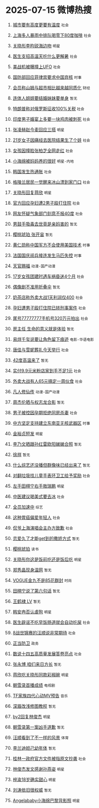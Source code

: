 # 2025-07-15 微博热搜 
1. [城市要有高度更要有温度](https://m.weibo.cn/search?containerid=100103type%3D1%26t%3D10%26q%3D%23%E5%9F%8E%E5%B8%82%E8%A6%81%E6%9C%89%E9%AB%98%E5%BA%A6%E6%9B%B4%E8%A6%81%E6%9C%89%E6%B8%A9%E5%BA%A6%23&stream_entry_id=51&isnewpage=1&extparam=seat%3D1%26cate%3D10103%26stream_entry_id%3D51%26filter_type%3Drealtimehot%26pos%3D0%26c_type%3D51%26dgr%3D0%26q%3D%2523%25E5%259F%258E%25E5%25B8%2582%25E8%25A6%2581%25E6%259C%2589%25E9%25AB%2598%25E5%25BA%25A6%25E6%259B%25B4%25E8%25A6%2581%25E6%259C%2589%25E6%25B8%25A9%25E5%25BA%25A6%2523%26display_time%3D1752535642%26pre_seqid%3D17525356425500055591) `社会` 

2. [上海多人暴雨中排队喝零下80度咖啡](https://m.weibo.cn/search?containerid=100103type%3D1%26t%3D10%26q%3D%23%E4%B8%8A%E6%B5%B7%E5%A4%9A%E4%BA%BA%E6%9A%B4%E9%9B%A8%E4%B8%AD%E6%8E%92%E9%98%9F%E5%96%9D%E9%9B%B6%E4%B8%8B80%E5%BA%A6%E5%92%96%E5%95%A1%23&stream_entry_id=31&isnewpage=1&extparam=seat%3D1%26cate%3D5001%26band_rank%3D1%26stream_entry_id%3D31%26flag%3D2%26realpos%3D1%26lcate%3D5001%26filter_type%3Drealtimehot%26q%3D%2523%25E4%25B8%258A%25E6%25B5%25B7%25E5%25A4%259A%25E4%25BA%25BA%25E6%259A%25B4%25E9%259B%25A8%25E4%25B8%25AD%25E6%258E%2592%25E9%2598%259F%25E5%2596%259D%25E9%259B%25B6%25E4%25B8%258B80%25E5%25BA%25A6%25E5%2592%2596%25E5%2595%25A1%2523%26c_type%3D31%26dgr%3D0%26pos%3D0%26display_time%3D1752535642%26pre_seqid%3D17525356425500055591) `社会` 

3. [关晓彤李昀锐海边吻](https://m.weibo.cn/search?containerid=100103type%3D1%26t%3D10%26q%3D%23%E5%85%B3%E6%99%93%E5%BD%A4%E6%9D%8E%E6%98%80%E9%94%90%E6%B5%B7%E8%BE%B9%E5%90%BB%23&stream_entry_id=31&isnewpage=1&extparam=seat%3D1%26cate%3D5001%26band_rank%3D2%26stream_entry_id%3D31%26flag%3D2%26realpos%3D2%26lcate%3D5001%26filter_type%3Drealtimehot%26q%3D%2523%25E5%2585%25B3%25E6%2599%2593%25E5%25BD%25A4%25E6%259D%258E%25E6%2598%2580%25E9%2594%2590%25E6%25B5%25B7%25E8%25BE%25B9%25E5%2590%25BB%2523%26c_type%3D31%26dgr%3D0%26pos%3D1%26display_time%3D1752535642%26pre_seqid%3D17525356425500055591) `明星` 

4. [医生支招高温天吃什么更解暑](https://m.weibo.cn/search?containerid=100103type%3D1%26t%3D10%26q%3D%23%E5%8C%BB%E7%94%9F%E6%94%AF%E6%8B%9B%E9%AB%98%E6%B8%A9%E5%A4%A9%E5%90%83%E4%BB%80%E4%B9%88%E6%9B%B4%E8%A7%A3%E6%9A%91%23&stream_entry_id=31&isnewpage=1&extparam=seat%3D1%26cate%3D5001%26band_rank%3D3%26stream_entry_id%3D31%26flag%3D0%26realpos%3D3%26lcate%3D5001%26filter_type%3Drealtimehot%26q%3D%2523%25E5%258C%25BB%25E7%2594%259F%25E6%2594%25AF%25E6%258B%259B%25E9%25AB%2598%25E6%25B8%25A9%25E5%25A4%25A9%25E5%2590%2583%25E4%25BB%2580%25E4%25B9%2588%25E6%259B%25B4%25E8%25A7%25A3%25E6%259A%2591%2523%26c_type%3D31%26dgr%3D0%26pos%3D2%26display_time%3D1752535642%26pre_seqid%3D17525356425500055591) `社会` 

5. [美战机被曝撞上UFO](https://m.weibo.cn/search?containerid=100103type%3D1%26t%3D10%26q%3D%23%E7%BE%8E%E6%88%98%E6%9C%BA%E8%A2%AB%E6%9B%9D%E6%92%9E%E4%B8%8AUFO%23&stream_entry_id=31&isnewpage=1&extparam=seat%3D1%26cate%3D5001%26band_rank%3D4%26stream_entry_id%3D31%26flag%3D0%26realpos%3D4%26lcate%3D5001%26filter_type%3Drealtimehot%26q%3D%2523%25E7%25BE%258E%25E6%2588%2598%25E6%259C%25BA%25E8%25A2%25AB%25E6%259B%259D%25E6%2592%259E%25E4%25B8%258AUFO%2523%26c_type%3D31%26dgr%3D0%26pos%3D3%26display_time%3D1752535642%26pre_seqid%3D17525356425500055591) `社会` 

6. [国防部回应菲律宾要求中国弃核](https://m.weibo.cn/search?containerid=100103type%3D1%26t%3D10%26q%3D%23%E5%9B%BD%E9%98%B2%E9%83%A8%E5%9B%9E%E5%BA%94%E8%8F%B2%E5%BE%8B%E5%AE%BE%E8%A6%81%E6%B1%82%E4%B8%AD%E5%9B%BD%E5%BC%83%E6%A0%B8%23&stream_entry_id=31&isnewpage=1&extparam=seat%3D1%26cate%3D5001%26band_rank%3D5%26stream_entry_id%3D31%26flag%3D0%26realpos%3D5%26lcate%3D5001%26filter_type%3Drealtimehot%26q%3D%2523%25E5%259B%25BD%25E9%2598%25B2%25E9%2583%25A8%25E5%259B%259E%25E5%25BA%2594%25E8%258F%25B2%25E5%25BE%258B%25E5%25AE%25BE%25E8%25A6%2581%25E6%25B1%2582%25E4%25B8%25AD%25E5%259B%25BD%25E5%25BC%2583%25E6%25A0%25B8%2523%26c_type%3D31%26dgr%3D0%26pos%3D4%26display_time%3D1752535642%26pre_seqid%3D17525356425500055591) `时事` 

7. [会员称山姆与超市相比越来越同质化](https://m.weibo.cn/search?containerid=100103type%3D1%26t%3D10%26q%3D%23%E4%BC%9A%E5%91%98%E7%A7%B0%E5%B1%B1%E5%A7%86%E4%B8%8E%E8%B6%85%E5%B8%82%E7%9B%B8%E6%AF%94%E8%B6%8A%E6%9D%A5%E8%B6%8A%E5%90%8C%E8%B4%A8%E5%8C%96%23&stream_entry_id=31&isnewpage=1&extparam=seat%3D1%26cate%3D5001%26band_rank%3D6%26stream_entry_id%3D31%26flag%3D0%26realpos%3D6%26lcate%3D5001%26filter_type%3Drealtimehot%26q%3D%2523%25E4%25BC%259A%25E5%2591%2598%25E7%25A7%25B0%25E5%25B1%25B1%25E5%25A7%2586%25E4%25B8%258E%25E8%25B6%2585%25E5%25B8%2582%25E7%259B%25B8%25E6%25AF%2594%25E8%25B6%258A%25E6%259D%25A5%25E8%25B6%258A%25E5%2590%258C%25E8%25B4%25A8%25E5%258C%2596%2523%26c_type%3D31%26dgr%3D0%26pos%3D5%26display_time%3D1752535642%26pre_seqid%3D17525356425500055591) `财经` 

8. [连体人姐姐要结婚妹妹要单身](https://m.weibo.cn/search?containerid=100103type%3D1%26t%3D10%26q%3D%E8%BF%9E%E4%BD%93%E4%BA%BA%E5%A7%90%E5%A7%90%E8%A6%81%E7%BB%93%E5%A9%9A%E5%A6%B9%E5%A6%B9%E8%A6%81%E5%8D%95%E8%BA%AB&stream_entry_id=31&isnewpage=1&extparam=seat%3D1%26cate%3D5001%26band_rank%3D7%26stream_entry_id%3D31%26flag%3D0%26realpos%3D7%26lcate%3D5001%26filter_type%3Drealtimehot%26q%3D%25E8%25BF%259E%25E4%25BD%2593%25E4%25BA%25BA%25E5%25A7%2590%25E5%25A7%2590%25E8%25A6%2581%25E7%25BB%2593%25E5%25A9%259A%25E5%25A6%25B9%25E5%25A6%25B9%25E8%25A6%2581%25E5%258D%2595%25E8%25BA%25AB%26c_type%3D31%26dgr%3D0%26pos%3D6%26display_time%3D1752535642%26pre_seqid%3D17525356425500055591) `暂无` 

9. [特朗普称对俄罗斯征收100%关税](https://m.weibo.cn/search?containerid=100103type%3D1%26t%3D10%26q%3D%23%E7%89%B9%E6%9C%97%E6%99%AE%E7%A7%B0%E5%AF%B9%E4%BF%84%E7%BD%97%E6%96%AF%E5%BE%81%E6%94%B6100%25%E5%85%B3%E7%A8%8E%23&stream_entry_id=31&isnewpage=1&extparam=seat%3D1%26cate%3D5001%26band_rank%3D8%26stream_entry_id%3D31%26flag%3D0%26realpos%3D8%26lcate%3D5001%26filter_type%3Drealtimehot%26q%3D%2523%25E7%2589%25B9%25E6%259C%2597%25E6%2599%25AE%25E7%25A7%25B0%25E5%25AF%25B9%25E4%25BF%2584%25E7%25BD%2597%25E6%2596%25AF%25E5%25BE%2581%25E6%2594%25B6100%2525%25E5%2585%25B3%25E7%25A8%258E%2523%26c_type%3D31%26dgr%3D0%26pos%3D7%26display_time%3D1752535642%26pre_seqid%3D17525356425500055591) `社会` 

10. [印度男子婚宴上多要一块鸡肉被刺死](https://m.weibo.cn/search?containerid=100103type%3D1%26t%3D10%26q%3D%23%E5%8D%B0%E5%BA%A6%E7%94%B7%E5%AD%90%E5%A9%9A%E5%AE%B4%E4%B8%8A%E5%A4%9A%E8%A6%81%E4%B8%80%E5%9D%97%E9%B8%A1%E8%82%89%E8%A2%AB%E5%88%BA%E6%AD%BB%23&stream_entry_id=31&isnewpage=1&extparam=seat%3D1%26cate%3D5001%26band_rank%3D9%26stream_entry_id%3D31%26flag%3D0%26realpos%3D9%26lcate%3D5001%26filter_type%3Drealtimehot%26q%3D%2523%25E5%258D%25B0%25E5%25BA%25A6%25E7%2594%25B7%25E5%25AD%2590%25E5%25A9%259A%25E5%25AE%25B4%25E4%25B8%258A%25E5%25A4%259A%25E8%25A6%2581%25E4%25B8%2580%25E5%259D%2597%25E9%25B8%25A1%25E8%2582%2589%25E8%25A2%25AB%25E5%2588%25BA%25E6%25AD%25BB%2523%26c_type%3D31%26dgr%3D0%26pos%3D8%26display_time%3D1752535642%26pre_seqid%3D17525356425500055591) `社会` 

11. [张凌赫赵今麦回应三搭](https://m.weibo.cn/search?containerid=100103type%3D1%26t%3D10%26q%3D%23%E5%BC%A0%E5%87%8C%E8%B5%AB%E8%B5%B5%E4%BB%8A%E9%BA%A6%E5%9B%9E%E5%BA%94%E4%B8%89%E6%90%AD%23&stream_entry_id=31&isnewpage=1&extparam=seat%3D1%26cate%3D5001%26band_rank%3D10%26stream_entry_id%3D31%26flag%3D0%26realpos%3D10%26lcate%3D5001%26filter_type%3Drealtimehot%26q%3D%2523%25E5%25BC%25A0%25E5%2587%258C%25E8%25B5%25AB%25E8%25B5%25B5%25E4%25BB%258A%25E9%25BA%25A6%25E5%259B%259E%25E5%25BA%2594%25E4%25B8%2589%25E6%2590%25AD%2523%26c_type%3D31%26dgr%3D0%26pos%3D9%26display_time%3D1752535642%26pre_seqid%3D17525356425500055591) `明星` 

12. [21岁女子因痛经去医院结果生了个娃](https://m.weibo.cn/search?containerid=100103type%3D1%26t%3D10%26q%3D%2321%E5%B2%81%E5%A5%B3%E5%AD%90%E5%9B%A0%E7%97%9B%E7%BB%8F%E5%8E%BB%E5%8C%BB%E9%99%A2%E7%BB%93%E6%9E%9C%E7%94%9F%E4%BA%86%E4%B8%AA%E5%A8%83%23&stream_entry_id=31&isnewpage=1&extparam=seat%3D1%26cate%3D5001%26band_rank%3D11%26stream_entry_id%3D31%26flag%3D1%26realpos%3D11%26lcate%3D5001%26filter_type%3Drealtimehot%26q%3D%252321%25E5%25B2%2581%25E5%25A5%25B3%25E5%25AD%2590%25E5%259B%25A0%25E7%2597%259B%25E7%25BB%258F%25E5%258E%25BB%25E5%258C%25BB%25E9%2599%25A2%25E7%25BB%2593%25E6%259E%259C%25E7%2594%259F%25E4%25BA%2586%25E4%25B8%25AA%25E5%25A8%2583%2523%26c_type%3D31%26dgr%3D0%26pos%3D10%26display_time%3D1752535642%26pre_seqid%3D17525356425500055591) `社会` 

13. [女孩因撞脸张柏芝全网走红](https://m.weibo.cn/search?containerid=100103type%3D1%26t%3D10%26q%3D%23%E5%A5%B3%E5%AD%A9%E5%9B%A0%E6%92%9E%E8%84%B8%E5%BC%A0%E6%9F%8F%E8%8A%9D%E5%85%A8%E7%BD%91%E8%B5%B0%E7%BA%A2%23&stream_entry_id=31&isnewpage=1&extparam=seat%3D1%26cate%3D5001%26band_rank%3D12%26stream_entry_id%3D31%26flag%3D2%26realpos%3D12%26lcate%3D5001%26filter_type%3Drealtimehot%26q%3D%2523%25E5%25A5%25B3%25E5%25AD%25A9%25E5%259B%25A0%25E6%2592%259E%25E8%2584%25B8%25E5%25BC%25A0%25E6%259F%258F%25E8%258A%259D%25E5%2585%25A8%25E7%25BD%2591%25E8%25B5%25B0%25E7%25BA%25A2%2523%26c_type%3D31%26dgr%3D0%26pos%3D11%26display_time%3D1752535642%26pre_seqid%3D17525356425500055591) `社会` 

14. [小海绵被妈妈养的很好](https://m.weibo.cn/search?containerid=100103type%3D1%26t%3D10%26q%3D%23%E5%B0%8F%E6%B5%B7%E7%BB%B5%E8%A2%AB%E5%A6%88%E5%A6%88%E5%85%BB%E7%9A%84%E5%BE%88%E5%A5%BD%23&stream_entry_id=31&isnewpage=1&extparam=seat%3D1%26cate%3D5001%26band_rank%3D13%26stream_entry_id%3D31%26flag%3D2%26realpos%3D13%26lcate%3D5001%26filter_type%3Drealtimehot%26q%3D%2523%25E5%25B0%258F%25E6%25B5%25B7%25E7%25BB%25B5%25E8%25A2%25AB%25E5%25A6%2588%25E5%25A6%2588%25E5%2585%25BB%25E7%259A%2584%25E5%25BE%2588%25E5%25A5%25BD%2523%26c_type%3D31%26dgr%3D0%26pos%3D12%26display_time%3D1752535642%26pre_seqid%3D17525356425500055591) `明星-内地` 

15. [韩国发生热通胀](https://m.weibo.cn/search?containerid=100103type%3D1%26t%3D10%26q%3D%23%E9%9F%A9%E5%9B%BD%E5%8F%91%E7%94%9F%E7%83%AD%E9%80%9A%E8%83%80%23&stream_entry_id=31&isnewpage=1&extparam=seat%3D1%26cate%3D5001%26band_rank%3D14%26stream_entry_id%3D31%26flag%3D0%26realpos%3D14%26lcate%3D5001%26filter_type%3Drealtimehot%26q%3D%2523%25E9%259F%25A9%25E5%259B%25BD%25E5%258F%2591%25E7%2594%259F%25E7%2583%25AD%25E9%2580%259A%25E8%2583%2580%2523%26c_type%3D31%26dgr%3D0%26pos%3D13%26display_time%3D1752535642%26pre_seqid%3D17525356425500055591) `社会` 

16. [格陵兰居民一觉醒来冰山漂到家门口](https://m.weibo.cn/search?containerid=100103type%3D1%26t%3D10%26q%3D%23%E6%A0%BC%E9%99%B5%E5%85%B0%E5%B1%85%E6%B0%91%E4%B8%80%E8%A7%89%E9%86%92%E6%9D%A5%E5%86%B0%E5%B1%B1%E6%BC%82%E5%88%B0%E5%AE%B6%E9%97%A8%E5%8F%A3%23&stream_entry_id=31&isnewpage=1&extparam=seat%3D1%26cate%3D5001%26band_rank%3D15%26stream_entry_id%3D31%26flag%3D0%26realpos%3D15%26lcate%3D5001%26filter_type%3Drealtimehot%26q%3D%2523%25E6%25A0%25BC%25E9%2599%25B5%25E5%2585%25B0%25E5%25B1%2585%25E6%25B0%2591%25E4%25B8%2580%25E8%25A7%2589%25E9%2586%2592%25E6%259D%25A5%25E5%2586%25B0%25E5%25B1%25B1%25E6%25BC%2582%25E5%2588%25B0%25E5%25AE%25B6%25E9%2597%25A8%25E5%258F%25A3%2523%26c_type%3D31%26dgr%3D0%26pos%3D14%26display_time%3D1752535642%26pre_seqid%3D17525356425500055591) `社会` 

17. [关晓彤回复蒋欣](https://m.weibo.cn/search?containerid=100103type%3D1%26t%3D10%26q%3D%23%E5%85%B3%E6%99%93%E5%BD%A4%E5%9B%9E%E5%A4%8D%E8%92%8B%E6%AC%A3%23&stream_entry_id=31&isnewpage=1&extparam=seat%3D1%26cate%3D5001%26band_rank%3D16%26stream_entry_id%3D31%26flag%3D1%26realpos%3D16%26lcate%3D5001%26filter_type%3Drealtimehot%26q%3D%2523%25E5%2585%25B3%25E6%2599%2593%25E5%25BD%25A4%25E5%259B%259E%25E5%25A4%258D%25E8%2592%258B%25E6%25AC%25A3%2523%26c_type%3D31%26dgr%3D0%26pos%3D15%26display_time%3D1752535642%26pre_seqid%3D17525356425500055591) `明星` 

18. [官方回应孕妇遭2男子殴打住院](https://m.weibo.cn/search?containerid=100103type%3D1%26t%3D10%26q%3D%23%E5%AE%98%E6%96%B9%E5%9B%9E%E5%BA%94%E5%AD%95%E5%A6%87%E9%81%AD2%E7%94%B7%E5%AD%90%E6%AE%B4%E6%89%93%E4%BD%8F%E9%99%A2%23&stream_entry_id=31&isnewpage=1&extparam=seat%3D1%26cate%3D5001%26band_rank%3D17%26stream_entry_id%3D31%26flag%3D0%26realpos%3D17%26lcate%3D5001%26filter_type%3Drealtimehot%26q%3D%2523%25E5%25AE%2598%25E6%2596%25B9%25E5%259B%259E%25E5%25BA%2594%25E5%25AD%2595%25E5%25A6%2587%25E9%2581%25AD2%25E7%2594%25B7%25E5%25AD%2590%25E6%25AE%25B4%25E6%2589%2593%25E4%25BD%258F%25E9%2599%25A2%2523%26c_type%3D31%26dgr%3D0%26pos%3D16%26display_time%3D1752535642%26pre_seqid%3D17525356425500055591) `社会` 

19. [网友怀疑气象部门刻意不报40度](https://m.weibo.cn/search?containerid=100103type%3D1%26t%3D10%26q%3D%23%E7%BD%91%E5%8F%8B%E6%80%80%E7%96%91%E6%B0%94%E8%B1%A1%E9%83%A8%E9%97%A8%E5%88%BB%E6%84%8F%E4%B8%8D%E6%8A%A540%E5%BA%A6%23&stream_entry_id=31&isnewpage=1&extparam=seat%3D1%26cate%3D5001%26band_rank%3D18%26stream_entry_id%3D31%26flag%3D0%26realpos%3D18%26lcate%3D5001%26filter_type%3Drealtimehot%26q%3D%2523%25E7%25BD%2591%25E5%258F%258B%25E6%2580%2580%25E7%2596%2591%25E6%25B0%2594%25E8%25B1%25A1%25E9%2583%25A8%25E9%2597%25A8%25E5%2588%25BB%25E6%2584%258F%25E4%25B8%258D%25E6%258A%25A540%25E5%25BA%25A6%2523%26c_type%3D31%26dgr%3D0%26pos%3D17%26display_time%3D1752535642%26pre_seqid%3D17525356425500055591) `社会` 

20. [男鼓手吸毒去世竟是亲妈害的](https://m.weibo.cn/search?containerid=100103type%3D1%26t%3D10%26q%3D%E7%94%B7%E9%BC%93%E6%89%8B%E5%90%B8%E6%AF%92%E5%8E%BB%E4%B8%96%E7%AB%9F%E6%98%AF%E4%BA%B2%E5%A6%88%E5%AE%B3%E7%9A%84&stream_entry_id=31&isnewpage=1&extparam=seat%3D1%26cate%3D5001%26band_rank%3D19%26stream_entry_id%3D31%26flag%3D0%26realpos%3D19%26lcate%3D5001%26filter_type%3Drealtimehot%26q%3D%25E7%2594%25B7%25E9%25BC%2593%25E6%2589%258B%25E5%2590%25B8%25E6%25AF%2592%25E5%258E%25BB%25E4%25B8%2596%25E7%25AB%259F%25E6%2598%25AF%25E4%25BA%25B2%25E5%25A6%2588%25E5%25AE%25B3%25E7%259A%2584%26c_type%3D31%26dgr%3D0%26pos%3D18%26display_time%3D1752535642%26pre_seqid%3D17525356425500055591) `暂无` 

21. [樱桃琥珀 张开宙](https://m.weibo.cn/search?containerid=100103type%3D1%26t%3D10%26q%3D%E6%A8%B1%E6%A1%83%E7%90%A5%E7%8F%80+%E5%BC%A0%E5%BC%80%E5%AE%99&stream_entry_id=31&isnewpage=1&extparam=seat%3D1%26cate%3D5001%26band_rank%3D20%26stream_entry_id%3D31%26flag%3D0%26realpos%3D20%26lcate%3D5001%26filter_type%3Drealtimehot%26q%3D%25E6%25A8%25B1%25E6%25A1%2583%25E7%2590%25A5%25E7%258F%2580%2520%25E5%25BC%25A0%25E5%25BC%2580%25E5%25AE%2599%26c_type%3D31%26dgr%3D0%26pos%3D19%26display_time%3D1752535642%26pre_seqid%3D17525356425500055591) `暂无` 

22. [黄仁勋称中国军方不会使用美国技术](https://m.weibo.cn/search?containerid=100103type%3D1%26t%3D10%26q%3D%23%E9%BB%84%E4%BB%81%E5%8B%8B%E7%A7%B0%E4%B8%AD%E5%9B%BD%E5%86%9B%E6%96%B9%E4%B8%8D%E4%BC%9A%E4%BD%BF%E7%94%A8%E7%BE%8E%E5%9B%BD%E6%8A%80%E6%9C%AF%23&stream_entry_id=31&isnewpage=1&extparam=seat%3D1%26cate%3D5001%26band_rank%3D21%26stream_entry_id%3D31%26flag%3D0%26realpos%3D21%26lcate%3D5001%26filter_type%3Drealtimehot%26q%3D%2523%25E9%25BB%2584%25E4%25BB%2581%25E5%258B%258B%25E7%25A7%25B0%25E4%25B8%25AD%25E5%259B%25BD%25E5%2586%259B%25E6%2596%25B9%25E4%25B8%258D%25E4%25BC%259A%25E4%25BD%25BF%25E7%2594%25A8%25E7%25BE%258E%25E5%259B%25BD%25E6%258A%2580%25E6%259C%25AF%2523%26c_type%3D31%26dgr%3D0%26pos%3D20%26display_time%3D1752535642%26pre_seqid%3D17525356425500055591) `时事` 

23. [法国国庆阅兵接连发生马匹失控](https://m.weibo.cn/search?containerid=100103type%3D1%26t%3D10%26q%3D%23%E6%B3%95%E5%9B%BD%E5%9B%BD%E5%BA%86%E9%98%85%E5%85%B5%E6%8E%A5%E8%BF%9E%E5%8F%91%E7%94%9F%E9%A9%AC%E5%8C%B9%E5%A4%B1%E6%8E%A7%23&stream_entry_id=31&isnewpage=1&extparam=seat%3D1%26cate%3D5001%26band_rank%3D22%26stream_entry_id%3D31%26flag%3D0%26realpos%3D22%26lcate%3D5001%26filter_type%3Drealtimehot%26q%3D%2523%25E6%25B3%2595%25E5%259B%25BD%25E5%259B%25BD%25E5%25BA%2586%25E9%2598%2585%25E5%2585%25B5%25E6%258E%25A5%25E8%25BF%259E%25E5%258F%2591%25E7%2594%259F%25E9%25A9%25AC%25E5%258C%25B9%25E5%25A4%25B1%25E6%258E%25A7%2523%26c_type%3D31%26dgr%3D0%26pos%3D21%26display_time%3D1752535642%26pre_seqid%3D17525356425500055591) `时事` 

24. [天官赐福](https://m.weibo.cn/search?containerid=100103type%3D1%26t%3D10%26q%3D%E5%A4%A9%E5%AE%98%E8%B5%90%E7%A6%8F&stream_entry_id=31&isnewpage=1&extparam=seat%3D1%26cate%3D5001%26band_rank%3D23%26stream_entry_id%3D31%26flag%3D1%26realpos%3D23%26lcate%3D5001%26filter_type%3Drealtimehot%26q%3D%25E5%25A4%25A9%25E5%25AE%2598%25E8%25B5%2590%25E7%25A6%258F%26c_type%3D31%26dgr%3D0%26pos%3D22%26display_time%3D1752535642%26pre_seqid%3D17525356425500055591) `动漫-国产动漫` 

25. [17岁女孩团建时遇车祸昏迷4个月](https://m.weibo.cn/search?containerid=100103type%3D1%26t%3D10%26q%3D%2317%E5%B2%81%E5%A5%B3%E5%AD%A9%E5%9B%A2%E5%BB%BA%E6%97%B6%E9%81%87%E8%BD%A6%E7%A5%B8%E6%98%8F%E8%BF%B74%E4%B8%AA%E6%9C%88%23&stream_entry_id=31&isnewpage=1&extparam=seat%3D1%26cate%3D5001%26band_rank%3D24%26stream_entry_id%3D31%26flag%3D1%26realpos%3D24%26lcate%3D5001%26filter_type%3Drealtimehot%26q%3D%252317%25E5%25B2%2581%25E5%25A5%25B3%25E5%25AD%25A9%25E5%259B%25A2%25E5%25BB%25BA%25E6%2597%25B6%25E9%2581%2587%25E8%25BD%25A6%25E7%25A5%25B8%25E6%2598%258F%25E8%25BF%25B74%25E4%25B8%25AA%25E6%259C%2588%2523%26c_type%3D31%26dgr%3D0%26pos%3D23%26display_time%3D1752535642%26pre_seqid%3D17525356425500055591) `社会` 

26. [偶像剧不准用折叠伞](https://m.weibo.cn/search?containerid=100103type%3D1%26t%3D10%26q%3D%E5%81%B6%E5%83%8F%E5%89%A7%E4%B8%8D%E5%87%86%E7%94%A8%E6%8A%98%E5%8F%A0%E4%BC%9E&stream_entry_id=31&isnewpage=1&extparam=seat%3D1%26cate%3D5001%26band_rank%3D25%26stream_entry_id%3D31%26flag%3D0%26realpos%3D25%26lcate%3D5001%26filter_type%3Drealtimehot%26q%3D%25E5%2581%25B6%25E5%2583%258F%25E5%2589%25A7%25E4%25B8%258D%25E5%2587%2586%25E7%2594%25A8%25E6%258A%2598%25E5%258F%25A0%25E4%25BC%259E%26c_type%3D31%26dgr%3D0%26pos%3D24%26display_time%3D1752535642%26pre_seqid%3D17525356425500055591) `暂无` 

27. [奶茶店称外卖大战1天利润仅400](https://m.weibo.cn/search?containerid=100103type%3D1%26t%3D10%26q%3D%23%E5%A5%B6%E8%8C%B6%E5%BA%97%E7%A7%B0%E5%A4%96%E5%8D%96%E5%A4%A7%E6%88%981%E5%A4%A9%E5%88%A9%E6%B6%A6%E4%BB%85400%23&stream_entry_id=31&isnewpage=1&extparam=seat%3D1%26cate%3D5001%26band_rank%3D26%26stream_entry_id%3D31%26flag%3D0%26realpos%3D26%26lcate%3D5001%26filter_type%3Drealtimehot%26q%3D%2523%25E5%25A5%25B6%25E8%258C%25B6%25E5%25BA%2597%25E7%25A7%25B0%25E5%25A4%2596%25E5%258D%2596%25E5%25A4%25A7%25E6%2588%25981%25E5%25A4%25A9%25E5%2588%25A9%25E6%25B6%25A6%25E4%25BB%2585400%2523%26c_type%3D31%26dgr%3D0%26pos%3D25%26display_time%3D1752535642%26pre_seqid%3D17525356425500055591) `社会` 

28. [孕妇遭男子殴打住院已转刑事案件](https://m.weibo.cn/search?containerid=100103type%3D1%26t%3D10%26q%3D%23%E5%AD%95%E5%A6%87%E9%81%AD%E7%94%B7%E5%AD%90%E6%AE%B4%E6%89%93%E4%BD%8F%E9%99%A2%E5%B7%B2%E8%BD%AC%E5%88%91%E4%BA%8B%E6%A1%88%E4%BB%B6%23&stream_entry_id=31&isnewpage=1&extparam=seat%3D1%26cate%3D5001%26band_rank%3D27%26stream_entry_id%3D31%26flag%3D0%26realpos%3D27%26lcate%3D5001%26filter_type%3Drealtimehot%26q%3D%2523%25E5%25AD%2595%25E5%25A6%2587%25E9%2581%25AD%25E7%2594%25B7%25E5%25AD%2590%25E6%25AE%25B4%25E6%2589%2593%25E4%25BD%258F%25E9%2599%25A2%25E5%25B7%25B2%25E8%25BD%25AC%25E5%2588%2591%25E4%25BA%258B%25E6%25A1%2588%25E4%25BB%25B6%2523%26c_type%3D31%26dgr%3D0%26pos%3D26%26display_time%3D1752535642%26pre_seqid%3D17525356425500055591) `社会` 

29. [尾号77777777手机号320万元拍出](https://m.weibo.cn/search?containerid=100103type%3D1%26t%3D10%26q%3D%23%E5%B0%BE%E5%8F%B777777777%E6%89%8B%E6%9C%BA%E5%8F%B7320%E4%B8%87%E5%85%83%E6%8B%8D%E5%87%BA%23&stream_entry_id=31&isnewpage=1&extparam=seat%3D1%26cate%3D5001%26band_rank%3D28%26stream_entry_id%3D31%26flag%3D0%26realpos%3D28%26lcate%3D5001%26filter_type%3Drealtimehot%26q%3D%2523%25E5%25B0%25BE%25E5%258F%25B777777777%25E6%2589%258B%25E6%259C%25BA%25E5%258F%25B7320%25E4%25B8%2587%25E5%2585%2583%25E6%258B%258D%25E5%2587%25BA%2523%26c_type%3D31%26dgr%3D0%26pos%3D27%26display_time%3D1752535642%26pre_seqid%3D17525356425500055591) `社会` 

30. [房主任 生命的意义就是体验](https://m.weibo.cn/search?containerid=100103type%3D1%26t%3D10%26q%3D%E6%88%BF%E4%B8%BB%E4%BB%BB+%E7%94%9F%E5%91%BD%E7%9A%84%E6%84%8F%E4%B9%89%E5%B0%B1%E6%98%AF%E4%BD%93%E9%AA%8C&stream_entry_id=31&isnewpage=1&extparam=seat%3D1%26cate%3D5001%26band_rank%3D29%26stream_entry_id%3D31%26flag%3D0%26realpos%3D29%26lcate%3D5001%26filter_type%3Drealtimehot%26q%3D%25E6%2588%25BF%25E4%25B8%25BB%25E4%25BB%25BB%2520%25E7%2594%259F%25E5%2591%25BD%25E7%259A%2584%25E6%2584%258F%25E4%25B9%2589%25E5%25B0%25B1%25E6%2598%25AF%25E4%25BD%2593%25E9%25AA%258C%26c_type%3D31%26dgr%3D0%26pos%3D28%26display_time%3D1752535642%26pre_seqid%3D17525356425500055591) `暂无` 

31. [易烊千玺说要让角色留下痕迹](https://m.weibo.cn/search?containerid=100103type%3D1%26t%3D10%26q%3D%23%E6%98%93%E7%83%8A%E5%8D%83%E7%8E%BA%E8%AF%B4%E8%A6%81%E8%AE%A9%E8%A7%92%E8%89%B2%E7%95%99%E4%B8%8B%E7%97%95%E8%BF%B9%23&stream_entry_id=31&isnewpage=1&extparam=seat%3D1%26cate%3D5001%26band_rank%3D30%26stream_entry_id%3D31%26flag%3D0%26realpos%3D30%26lcate%3D5001%26filter_type%3Drealtimehot%26q%3D%2523%25E6%2598%2593%25E7%2583%258A%25E5%258D%2583%25E7%258E%25BA%25E8%25AF%25B4%25E8%25A6%2581%25E8%25AE%25A9%25E8%25A7%2592%25E8%2589%25B2%25E7%2595%2599%25E4%25B8%258B%25E7%2597%2595%25E8%25BF%25B9%2523%26c_type%3D31%26dgr%3D0%26pos%3D29%26display_time%3D1752535642%26pre_seqid%3D17525356425500055591) `电影-华语电影` 

32. [唐佳与雪妮葬礼今天举行](https://m.weibo.cn/search?containerid=100103type%3D1%26t%3D10%26q%3D%23%E5%94%90%E4%BD%B3%E4%B8%8E%E9%9B%AA%E5%A6%AE%E8%91%AC%E7%A4%BC%E4%BB%8A%E5%A4%A9%E4%B8%BE%E8%A1%8C%23&stream_entry_id=31&isnewpage=1&extparam=seat%3D1%26cate%3D5001%26band_rank%3D31%26stream_entry_id%3D31%26flag%3D1%26realpos%3D31%26lcate%3D5001%26filter_type%3Drealtimehot%26q%3D%2523%25E5%2594%2590%25E4%25BD%25B3%25E4%25B8%258E%25E9%259B%25AA%25E5%25A6%25AE%25E8%2591%25AC%25E7%25A4%25BC%25E4%25BB%258A%25E5%25A4%25A9%25E4%25B8%25BE%25E8%25A1%258C%2523%26c_type%3D31%26dgr%3D0%26pos%3D30%26display_time%3D1752535642%26pre_seqid%3D17525356425500055591) `社会` 

33. [42度高温来了](https://m.weibo.cn/search?containerid=100103type%3D1%26t%3D10%26q%3D42%E5%BA%A6%E9%AB%98%E6%B8%A9%E6%9D%A5%E4%BA%86&stream_entry_id=31&isnewpage=1&extparam=seat%3D1%26cate%3D5001%26band_rank%3D32%26stream_entry_id%3D31%26flag%3D0%26realpos%3D32%26lcate%3D5001%26filter_type%3Drealtimehot%26q%3D42%25E5%25BA%25A6%25E9%25AB%2598%25E6%25B8%25A9%25E6%259D%25A5%25E4%25BA%2586%26c_type%3D31%26dgr%3D0%26pos%3D31%26display_time%3D1752535642%26pre_seqid%3D17525356425500055591) `暂无` 

34. [实付9.9元米粉店家到手不足1元](https://m.weibo.cn/search?containerid=100103type%3D1%26t%3D10%26q%3D%23%E5%AE%9E%E4%BB%989.9%E5%85%83%E7%B1%B3%E7%B2%89%E5%BA%97%E5%AE%B6%E5%88%B0%E6%89%8B%E4%B8%8D%E8%B6%B31%E5%85%83%23&stream_entry_id=31&isnewpage=1&extparam=seat%3D1%26cate%3D5001%26band_rank%3D33%26stream_entry_id%3D31%26flag%3D0%26realpos%3D33%26lcate%3D5001%26filter_type%3Drealtimehot%26q%3D%2523%25E5%25AE%259E%25E4%25BB%25989.9%25E5%2585%2583%25E7%25B1%25B3%25E7%25B2%2589%25E5%25BA%2597%25E5%25AE%25B6%25E5%2588%25B0%25E6%2589%258B%25E4%25B8%258D%25E8%25B6%25B31%25E5%2585%2583%2523%26c_type%3D31%26dgr%3D0%26pos%3D32%26display_time%3D1752535642%26pre_seqid%3D17525356425500055591) `社会` 

35. [外卖大战有人65元搞定一周伙食](https://m.weibo.cn/search?containerid=100103type%3D1%26t%3D10%26q%3D%23%E5%A4%96%E5%8D%96%E5%A4%A7%E6%88%98%E6%9C%89%E4%BA%BA65%E5%85%83%E6%90%9E%E5%AE%9A%E4%B8%80%E5%91%A8%E4%BC%99%E9%A3%9F%23&stream_entry_id=31&isnewpage=1&extparam=seat%3D1%26cate%3D5001%26band_rank%3D34%26stream_entry_id%3D31%26flag%3D0%26realpos%3D34%26lcate%3D5001%26filter_type%3Drealtimehot%26q%3D%2523%25E5%25A4%2596%25E5%258D%2596%25E5%25A4%25A7%25E6%2588%2598%25E6%259C%2589%25E4%25BA%25BA65%25E5%2585%2583%25E6%2590%259E%25E5%25AE%259A%25E4%25B8%2580%25E5%2591%25A8%25E4%25BC%2599%25E9%25A3%259F%2523%26c_type%3D31%26dgr%3D0%26pos%3D33%26display_time%3D1752535642%26pre_seqid%3D17525356425500055591) `社会` 

36. [凡人修仙传](https://m.weibo.cn/search?containerid=100103type%3D1%26t%3D10%26q%3D%E5%87%A1%E4%BA%BA%E4%BF%AE%E4%BB%99%E4%BC%A0&stream_entry_id=31&isnewpage=1&extparam=seat%3D1%26cate%3D5001%26band_rank%3D35%26stream_entry_id%3D31%26flag%3D1%26realpos%3D35%26lcate%3D5001%26filter_type%3Drealtimehot%26q%3D%25E5%2587%25A1%25E4%25BA%25BA%25E4%25BF%25AE%25E4%25BB%2599%25E4%25BC%25A0%26c_type%3D31%26dgr%3D0%26pos%3D34%26display_time%3D1752535642%26pre_seqid%3D17525356425500055591) `动漫-国产动漫` 

37. [周杰伦晒与权志龙合影](https://m.weibo.cn/search?containerid=100103type%3D1%26t%3D10%26q%3D%E5%91%A8%E6%9D%B0%E4%BC%A6%E6%99%92%E4%B8%8E%E6%9D%83%E5%BF%97%E9%BE%99%E5%90%88%E5%BD%B1&stream_entry_id=31&isnewpage=1&extparam=seat%3D1%26cate%3D5001%26band_rank%3D36%26stream_entry_id%3D31%26flag%3D0%26realpos%3D36%26lcate%3D5001%26filter_type%3Drealtimehot%26q%3D%25E5%2591%25A8%25E6%259D%25B0%25E4%25BC%25A6%25E6%2599%2592%25E4%25B8%258E%25E6%259D%2583%25E5%25BF%2597%25E9%25BE%2599%25E5%2590%2588%25E5%25BD%25B1%26c_type%3D31%26dgr%3D0%26pos%3D35%26display_time%3D1752535642%26pre_seqid%3D17525356425500055591) `暂无` 

38. [男子被控因孕期拒绝同房杀妻](https://m.weibo.cn/search?containerid=100103type%3D1%26t%3D10%26q%3D%23%E7%94%B7%E5%AD%90%E8%A2%AB%E6%8E%A7%E5%9B%A0%E5%AD%95%E6%9C%9F%E6%8B%92%E7%BB%9D%E5%90%8C%E6%88%BF%E6%9D%80%E5%A6%BB%23&stream_entry_id=31&isnewpage=1&extparam=seat%3D1%26cate%3D5001%26band_rank%3D37%26stream_entry_id%3D31%26flag%3D0%26realpos%3D37%26lcate%3D5001%26filter_type%3Drealtimehot%26q%3D%2523%25E7%2594%25B7%25E5%25AD%2590%25E8%25A2%25AB%25E6%258E%25A7%25E5%259B%25A0%25E5%25AD%2595%25E6%259C%259F%25E6%258B%2592%25E7%25BB%259D%25E5%2590%258C%25E6%2588%25BF%25E6%259D%2580%25E5%25A6%25BB%2523%26c_type%3D31%26dgr%3D0%26pos%3D36%26display_time%3D1752535642%26pre_seqid%3D17525356425500055591) `社会` 

39. [中方坚定支持建立东南亚无核武器区](https://m.weibo.cn/search?containerid=100103type%3D1%26t%3D10%26q%3D%23%E4%B8%AD%E6%96%B9%E5%9D%9A%E5%AE%9A%E6%94%AF%E6%8C%81%E5%BB%BA%E7%AB%8B%E4%B8%9C%E5%8D%97%E4%BA%9A%E6%97%A0%E6%A0%B8%E6%AD%A6%E5%99%A8%E5%8C%BA%23&stream_entry_id=31&isnewpage=1&extparam=seat%3D1%26cate%3D5001%26band_rank%3D38%26stream_entry_id%3D31%26flag%3D0%26realpos%3D38%26lcate%3D5001%26filter_type%3Drealtimehot%26q%3D%2523%25E4%25B8%25AD%25E6%2596%25B9%25E5%259D%259A%25E5%25AE%259A%25E6%2594%25AF%25E6%258C%2581%25E5%25BB%25BA%25E7%25AB%258B%25E4%25B8%259C%25E5%258D%2597%25E4%25BA%259A%25E6%2597%25A0%25E6%25A0%25B8%25E6%25AD%25A6%25E5%2599%25A8%25E5%258C%25BA%2523%26c_type%3D31%26dgr%3D0%26pos%3D37%26display_time%3D1752535642%26pre_seqid%3D17525356425500055591) `时事` 

40. [金裕贞短发](https://m.weibo.cn/search?containerid=100103type%3D1%26t%3D10%26q%3D%23%E9%87%91%E8%A3%95%E8%B4%9E%E7%9F%AD%E5%8F%91%23&stream_entry_id=31&isnewpage=1&extparam=seat%3D1%26cate%3D5001%26band_rank%3D39%26stream_entry_id%3D31%26flag%3D0%26realpos%3D39%26lcate%3D5001%26filter_type%3Drealtimehot%26q%3D%2523%25E9%2587%2591%25E8%25A3%2595%25E8%25B4%259E%25E7%259F%25AD%25E5%258F%2591%2523%26c_type%3D31%26dgr%3D0%26pos%3D38%26display_time%3D1752535642%26pre_seqid%3D17525356425500055591) `明星` 

41. [李乃文晒跟孙红雷欧阳娣娣合照](https://m.weibo.cn/search?containerid=100103type%3D1%26t%3D10%26q%3D%E6%9D%8E%E4%B9%83%E6%96%87%E6%99%92%E8%B7%9F%E5%AD%99%E7%BA%A2%E9%9B%B7%E6%AC%A7%E9%98%B3%E5%A8%A3%E5%A8%A3%E5%90%88%E7%85%A7&stream_entry_id=31&isnewpage=1&extparam=seat%3D1%26cate%3D5001%26band_rank%3D40%26stream_entry_id%3D31%26flag%3D0%26realpos%3D40%26lcate%3D5001%26filter_type%3Drealtimehot%26q%3D%25E6%259D%258E%25E4%25B9%2583%25E6%2596%2587%25E6%2599%2592%25E8%25B7%259F%25E5%25AD%2599%25E7%25BA%25A2%25E9%259B%25B7%25E6%25AC%25A7%25E9%2598%25B3%25E5%25A8%25A3%25E5%25A8%25A3%25E5%2590%2588%25E7%2585%25A7%26c_type%3D31%26dgr%3D0%26pos%3D39%26display_time%3D1752535642%26pre_seqid%3D17525356425500055591) `暂无` 

42. [徐祥](https://m.weibo.cn/search?containerid=100103type%3D1%26t%3D10%26q%3D%E5%BE%90%E7%A5%A5&stream_entry_id=31&isnewpage=1&extparam=seat%3D1%26cate%3D5001%26band_rank%3D41%26stream_entry_id%3D31%26flag%3D0%26realpos%3D41%26lcate%3D5001%26filter_type%3Drealtimehot%26q%3D%25E5%25BE%2590%25E7%25A5%25A5%26c_type%3D31%26dgr%3D0%26pos%3D40%26display_time%3D1752535642%26pre_seqid%3D17525356425500055591) `暂无` 

43. [什么综艺还没播但群像味已经出来了](https://m.weibo.cn/search?containerid=100103type%3D1%26t%3D10%26q%3D%E4%BB%80%E4%B9%88%E7%BB%BC%E8%89%BA%E8%BF%98%E6%B2%A1%E6%92%AD%E4%BD%86%E7%BE%A4%E5%83%8F%E5%91%B3%E5%B7%B2%E7%BB%8F%E5%87%BA%E6%9D%A5%E4%BA%86&stream_entry_id=31&isnewpage=1&extparam=seat%3D1%26cate%3D5001%26band_rank%3D42%26stream_entry_id%3D31%26flag%3D0%26realpos%3D42%26lcate%3D5001%26filter_type%3Drealtimehot%26q%3D%25E4%25BB%2580%25E4%25B9%2588%25E7%25BB%25BC%25E8%2589%25BA%25E8%25BF%2598%25E6%25B2%25A1%25E6%2592%25AD%25E4%25BD%2586%25E7%25BE%25A4%25E5%2583%258F%25E5%2591%25B3%25E5%25B7%25B2%25E7%25BB%258F%25E5%2587%25BA%25E6%259D%25A5%25E4%25BA%2586%26c_type%3D31%26dgr%3D0%26pos%3D41%26display_time%3D1752535642%26pre_seqid%3D17525356425500055591) `暂无` 

44. [对翻垃圾找儿童手表环卫工给予奖励](https://m.weibo.cn/search?containerid=100103type%3D1%26t%3D10%26q%3D%23%E5%AF%B9%E7%BF%BB%E5%9E%83%E5%9C%BE%E6%89%BE%E5%84%BF%E7%AB%A5%E6%89%8B%E8%A1%A8%E7%8E%AF%E5%8D%AB%E5%B7%A5%E7%BB%99%E4%BA%88%E5%A5%96%E5%8A%B1%23&stream_entry_id=31&isnewpage=1&extparam=seat%3D1%26cate%3D5001%26band_rank%3D43%26stream_entry_id%3D31%26flag%3D0%26realpos%3D43%26lcate%3D5001%26filter_type%3Drealtimehot%26q%3D%2523%25E5%25AF%25B9%25E7%25BF%25BB%25E5%259E%2583%25E5%259C%25BE%25E6%2589%25BE%25E5%2584%25BF%25E7%25AB%25A5%25E6%2589%258B%25E8%25A1%25A8%25E7%258E%25AF%25E5%258D%25AB%25E5%25B7%25A5%25E7%25BB%2599%25E4%25BA%2588%25E5%25A5%2596%25E5%258A%25B1%2523%26c_type%3D31%26dgr%3D0%26pos%3D42%26display_time%3D1752535642%26pre_seqid%3D17525356425500055591) `社会` 

45. [左手田栩宁右手敖瑞鹏](https://m.weibo.cn/search?containerid=100103type%3D1%26t%3D10%26q%3D%23%E5%B7%A6%E6%89%8B%E7%94%B0%E6%A0%A9%E5%AE%81%E5%8F%B3%E6%89%8B%E6%95%96%E7%91%9E%E9%B9%8F%23&stream_entry_id=31&isnewpage=1&extparam=seat%3D1%26cate%3D5001%26band_rank%3D44%26stream_entry_id%3D31%26flag%3D0%26realpos%3D44%26lcate%3D5001%26filter_type%3Drealtimehot%26q%3D%2523%25E5%25B7%25A6%25E6%2589%258B%25E7%2594%25B0%25E6%25A0%25A9%25E5%25AE%2581%25E5%258F%25B3%25E6%2589%258B%25E6%2595%2596%25E7%2591%259E%25E9%25B9%258F%2523%26c_type%3D31%26dgr%3D0%26pos%3D43%26display_time%3D1752535642%26pre_seqid%3D17525356425500055591) `明星` 

46. [中医建议喝美式要去冰](https://m.weibo.cn/search?containerid=100103type%3D1%26t%3D10%26q%3D%23%E4%B8%AD%E5%8C%BB%E5%BB%BA%E8%AE%AE%E5%96%9D%E7%BE%8E%E5%BC%8F%E8%A6%81%E5%8E%BB%E5%86%B0%23&stream_entry_id=31&isnewpage=1&extparam=seat%3D1%26cate%3D5001%26band_rank%3D45%26stream_entry_id%3D31%26flag%3D0%26realpos%3D45%26lcate%3D5001%26filter_type%3Drealtimehot%26q%3D%2523%25E4%25B8%25AD%25E5%258C%25BB%25E5%25BB%25BA%25E8%25AE%25AE%25E5%2596%259D%25E7%25BE%258E%25E5%25BC%258F%25E8%25A6%2581%25E5%258E%25BB%25E5%2586%25B0%2523%26c_type%3D31%26dgr%3D0%26pos%3D44%26display_time%3D1752535642%26pre_seqid%3D17525356425500055591) `社会` 

47. [全员加速中](https://m.weibo.cn/search?containerid=100103type%3D1%26t%3D10%26q%3D%E5%85%A8%E5%91%98%E5%8A%A0%E9%80%9F%E4%B8%AD&stream_entry_id=31&isnewpage=1&extparam=seat%3D1%26cate%3D5001%26band_rank%3D46%26stream_entry_id%3D31%26flag%3D1%26realpos%3D46%26lcate%3D5001%26filter_type%3Drealtimehot%26q%3D%25E5%2585%25A8%25E5%2591%2598%25E5%258A%25A0%25E9%2580%259F%25E4%25B8%25AD%26c_type%3D31%26dgr%3D0%26pos%3D45%26display_time%3D1752535642%26pre_seqid%3D17525356425500055591) `综艺` 

48. [这种胃癌偏爱年轻人](https://m.weibo.cn/search?containerid=100103type%3D1%26t%3D10%26q%3D%23%E8%BF%99%E7%A7%8D%E8%83%83%E7%99%8C%E5%81%8F%E7%88%B1%E5%B9%B4%E8%BD%BB%E4%BA%BA%23&stream_entry_id=31&isnewpage=1&extparam=seat%3D1%26cate%3D5001%26band_rank%3D47%26stream_entry_id%3D31%26flag%3D0%26realpos%3D47%26lcate%3D5001%26filter_type%3Drealtimehot%26q%3D%2523%25E8%25BF%2599%25E7%25A7%258D%25E8%2583%2583%25E7%2599%258C%25E5%2581%258F%25E7%2588%25B1%25E5%25B9%25B4%25E8%25BD%25BB%25E4%25BA%25BA%2523%26c_type%3D31%26dgr%3D0%26pos%3D46%26display_time%3D1752535642%26pre_seqid%3D17525356425500055591) `社会` 

49. [侃爷上海演唱会主办方致歉](https://m.weibo.cn/search?containerid=100103type%3D1%26t%3D10%26q%3D%23%E4%BE%83%E7%88%B7%E4%B8%8A%E6%B5%B7%E6%BC%94%E5%94%B1%E4%BC%9A%E4%B8%BB%E5%8A%9E%E6%96%B9%E8%87%B4%E6%AD%89%23&stream_entry_id=31&isnewpage=1&extparam=seat%3D1%26cate%3D5001%26band_rank%3D48%26stream_entry_id%3D31%26flag%3D0%26realpos%3D48%26lcate%3D5001%26filter_type%3Drealtimehot%26q%3D%2523%25E4%25BE%2583%25E7%2588%25B7%25E4%25B8%258A%25E6%25B5%25B7%25E6%25BC%2594%25E5%2594%25B1%25E4%25BC%259A%25E4%25B8%25BB%25E5%258A%259E%25E6%2596%25B9%25E8%2587%25B4%25E6%25AD%2589%2523%26c_type%3D31%26dgr%3D0%26pos%3D47%26display_time%3D1752535642%26pre_seqid%3D17525356425500055591) `社会` 

50. [恋爱久了才能get到的撒娇方式](https://m.weibo.cn/search?containerid=100103type%3D1%26t%3D10%26q%3D%E6%81%8B%E7%88%B1%E4%B9%85%E4%BA%86%E6%89%8D%E8%83%BDget%E5%88%B0%E7%9A%84%E6%92%92%E5%A8%87%E6%96%B9%E5%BC%8F&stream_entry_id=31&isnewpage=1&extparam=seat%3D1%26cate%3D5001%26band_rank%3D49%26stream_entry_id%3D31%26flag%3D0%26realpos%3D49%26lcate%3D5001%26filter_type%3Drealtimehot%26q%3D%25E6%2581%258B%25E7%2588%25B1%25E4%25B9%2585%25E4%25BA%2586%25E6%2589%258D%25E8%2583%25BDget%25E5%2588%25B0%25E7%259A%2584%25E6%2592%2592%25E5%25A8%2587%25E6%2596%25B9%25E5%25BC%258F%26c_type%3D31%26dgr%3D0%26pos%3D48%26display_time%3D1752535642%26pre_seqid%3D17525356425500055591) `暂无` 

51. [樱桃琥珀](https://m.weibo.cn/search?containerid=100103type%3D1%26t%3D10%26q%3D%E6%A8%B1%E6%A1%83%E7%90%A5%E7%8F%80&stream_entry_id=31&isnewpage=1&extparam=seat%3D1%26cate%3D5001%26band_rank%3D50%26stream_entry_id%3D31%26flag%3D0%26realpos%3D50%26lcate%3D5001%26filter_type%3Drealtimehot%26q%3D%25E6%25A8%25B1%25E6%25A1%2583%25E7%2590%25A5%25E7%258F%2580%26c_type%3D31%26dgr%3D0%26pos%3D49%26display_time%3D1752535642%26pre_seqid%3D17525356425500055591) `读书` 

52. [关晓彤你这是饭前吃还是饭后吃](https://m.weibo.cn/search?containerid=100103type%3D1%26t%3D10%26q%3D%23%E5%85%B3%E6%99%93%E5%BD%A4%E4%BD%A0%E8%BF%99%E6%98%AF%E9%A5%AD%E5%89%8D%E5%90%83%E8%BF%98%E6%98%AF%E9%A5%AD%E5%90%8E%E5%90%83%23&stream_entry_id=31&isnewpage=1&extparam=seat%3D1%26stream_entry_id%3D31%26lcate%3D5001%26pos%3D40%26filter_type%3Drealtimehot%26realpos%3D41%26c_type%3D31%26flag%3D0%26cate%3D5001%26band_rank%3D41%26q%3D%2523%25E5%2585%25B3%25E6%2599%2593%25E5%25BD%25A4%25E4%25BD%25A0%25E8%25BF%2599%25E6%2598%25AF%25E9%25A5%25AD%25E5%2589%258D%25E5%2590%2583%25E8%25BF%2598%25E6%2598%25AF%25E9%25A5%25AD%25E5%2590%258E%25E5%2590%2583%2523%26dgr%3D0%26display_time%3D1752532175%26pre_seqid%3D17525321756070055771) `明星` 

53. [郑秀晶现身温网](https://m.weibo.cn/search?containerid=100103type%3D1%26t%3D10%26q%3D%E9%83%91%E7%A7%80%E6%99%B6%E7%8E%B0%E8%BA%AB%E6%B8%A9%E7%BD%91&stream_entry_id=31&isnewpage=1&extparam=seat%3D1%26stream_entry_id%3D31%26lcate%3D5001%26pos%3D44%26filter_type%3Drealtimehot%26realpos%3D45%26c_type%3D31%26flag%3D0%26cate%3D5001%26band_rank%3D45%26q%3D%25E9%2583%2591%25E7%25A7%2580%25E6%2599%25B6%25E7%258E%25B0%25E8%25BA%25AB%25E6%25B8%25A9%25E7%25BD%2591%26dgr%3D0%26display_time%3D1752532175%26pre_seqid%3D17525321756070055771) `暂无` 

54. [VOGUE金九不是85花群封](https://m.weibo.cn/search?containerid=100103type%3D1%26t%3D10%26q%3D%23VOGUE%E9%87%91%E4%B9%9D%E4%B8%8D%E6%98%AF85%E8%8A%B1%E7%BE%A4%E5%B0%81%23&stream_entry_id=31&isnewpage=1&extparam=seat%3D1%26stream_entry_id%3D31%26lcate%3D5001%26pos%3D46%26filter_type%3Drealtimehot%26realpos%3D47%26c_type%3D31%26flag%3D0%26cate%3D5001%26band_rank%3D47%26q%3D%2523VOGUE%25E9%2587%2591%25E4%25B9%259D%25E4%25B8%258D%25E6%2598%25AF85%25E8%258A%25B1%25E7%25BE%25A4%25E5%25B0%2581%2523%26dgr%3D0%26display_time%3D1752532175%26pre_seqid%3D17525321756070055771) `时尚` 

55. [田栩宁说了第六句话](https://m.weibo.cn/search?containerid=100103type%3D1%26t%3D10%26q%3D%23%E7%94%B0%E6%A0%A9%E5%AE%81%E8%AF%B4%E4%BA%86%E7%AC%AC%E5%85%AD%E5%8F%A5%E8%AF%9D%23&stream_entry_id=31&isnewpage=1&extparam=seat%3D1%26stream_entry_id%3D31%26lcate%3D5001%26pos%3D47%26filter_type%3Drealtimehot%26realpos%3D48%26c_type%3D31%26flag%3D0%26cate%3D5001%26band_rank%3D48%26q%3D%2523%25E7%2594%25B0%25E6%25A0%25A9%25E5%25AE%2581%25E8%25AF%25B4%25E4%25BA%2586%25E7%25AC%25AC%25E5%2585%25AD%25E5%258F%25A5%25E8%25AF%259D%2523%26dgr%3D0%26display_time%3D1752532175%26pre_seqid%3D17525321756070055771) `暂无` 

56. [王鹤棣 LV](https://m.weibo.cn/search?containerid=100103type%3D1%26t%3D10%26q%3D%E7%8E%8B%E9%B9%A4%E6%A3%A3+LV&stream_entry_id=31&isnewpage=1&extparam=seat%3D1%26stream_entry_id%3D31%26lcate%3D5001%26pos%3D48%26filter_type%3Drealtimehot%26realpos%3D49%26c_type%3D31%26flag%3D0%26cate%3D5001%26band_rank%3D49%26q%3D%25E7%258E%258B%25E9%25B9%25A4%25E6%25A3%25A3%2520LV%26dgr%3D0%26display_time%3D1752532175%26pre_seqid%3D17525321756070055771) `暂无` 

57. [韩安冉否认虐狗](https://m.weibo.cn/search?containerid=100103type%3D1%26t%3D10%26q%3D%23%E9%9F%A9%E5%AE%89%E5%86%89%E5%90%A6%E8%AE%A4%E8%99%90%E7%8B%97%23&stream_entry_id=31&isnewpage=1&extparam=seat%3D1%26stream_entry_id%3D31%26lcate%3D5001%26pos%3D49%26filter_type%3Drealtimehot%26realpos%3D50%26c_type%3D31%26flag%3D0%26cate%3D5001%26band_rank%3D50%26q%3D%2523%25E9%259F%25A9%25E5%25AE%2589%25E5%2586%2589%25E5%2590%25A6%25E8%25AE%25A4%25E8%2599%2590%25E7%258B%2597%2523%26dgr%3D0%26display_time%3D1752532175%26pre_seqid%3D17525321756070055771) `明星` 

58. [医生辟谣不吃早饭肠道就会自动吃屎](https://m.weibo.cn/search?containerid=100103type%3D1%26t%3D10%26q%3D%23%E5%8C%BB%E7%94%9F%E8%BE%9F%E8%B0%A3%E4%B8%8D%E5%90%83%E6%97%A9%E9%A5%AD%E8%82%A0%E9%81%93%E5%B0%B1%E4%BC%9A%E8%87%AA%E5%8A%A8%E5%90%83%E5%B1%8E%23&stream_entry_id=31&isnewpage=1&extparam=seat%3D1%26filter_type%3Drealtimehot%26pos%3D6%26c_type%3D31%26lcate%3D5001%26band_rank%3D7%26cate%3D5001%26q%3D%2523%25E5%258C%25BB%25E7%2594%259F%25E8%25BE%259F%25E8%25B0%25A3%25E4%25B8%258D%25E5%2590%2583%25E6%2597%25A9%25E9%25A5%25AD%25E8%2582%25A0%25E9%2581%2593%25E5%25B0%25B1%25E4%25BC%259A%25E8%2587%25AA%25E5%258A%25A8%25E5%2590%2583%25E5%25B1%258E%2523%26stream_entry_id%3D31%26adid%3D293709%26is_ad_pos%3D1%26dgr%3D0%26display_time%3D1752532131%26pre_seqid%3D175253213123000565131) `社会` 

59. [8战世锦赛的汪顺说非常期待](https://m.weibo.cn/search?containerid=100103type%3D1%26t%3D10%26q%3D%238%E6%88%98%E4%B8%96%E9%94%A6%E8%B5%9B%E7%9A%84%E6%B1%AA%E9%A1%BA%E8%AF%B4%E9%9D%9E%E5%B8%B8%E6%9C%9F%E5%BE%85%23&stream_entry_id=31&isnewpage=1&extparam=seat%3D1%26dgr%3D0%26band_rank%3D46%26filter_type%3Drealtimehot%26pos%3D45%26c_type%3D31%26realpos%3D46%26cate%3D5001%26flag%3D0%26stream_entry_id%3D31%26lcate%3D5001%26q%3D%25238%25E6%2588%2598%25E4%25B8%2596%25E9%2594%25A6%25E8%25B5%259B%25E7%259A%2584%25E6%25B1%25AA%25E9%25A1%25BA%25E8%25AF%25B4%25E9%259D%259E%25E5%25B8%25B8%25E6%259C%259F%25E5%25BE%2585%2523%26display_time%3D1752528562%26pre_seqid%3D17525285620290055117) `社会` 

60. [正当防卫](https://m.weibo.cn/search?containerid=100103type%3D1%26t%3D10%26q%3D%E6%AD%A3%E5%BD%93%E9%98%B2%E5%8D%AB&stream_entry_id=31&isnewpage=1&extparam=seat%3D1%26dgr%3D0%26realpos%3D49%26flag%3D1%26filter_type%3Drealtimehot%26c_type%3D31%26lcate%3D5001%26cate%3D5001%26stream_entry_id%3D31%26band_rank%3D49%26pos%3D48%26q%3D%25E6%25AD%25A3%25E5%25BD%2593%25E9%2598%25B2%25E5%258D%25AB%26display_time%3D1752525148%26pre_seqid%3D17525251482510055141) `政务` 

61. [数说十四五高质量发展答卷亮点](https://m.weibo.cn/search?containerid=100103type%3D1%26t%3D10%26q%3D%23%E6%95%B0%E8%AF%B4%E5%8D%81%E5%9B%9B%E4%BA%94%E9%AB%98%E8%B4%A8%E9%87%8F%E5%8F%91%E5%B1%95%E7%AD%94%E5%8D%B7%E4%BA%AE%E7%82%B9%23&stream_entry_id=31&isnewpage=1&extparam=seat%3D1%26dgr%3D0%26realpos%3D50%26flag%3D1%26filter_type%3Drealtimehot%26c_type%3D31%26lcate%3D5001%26cate%3D5001%26stream_entry_id%3D31%26band_rank%3D50%26pos%3D49%26q%3D%2523%25E6%2595%25B0%25E8%25AF%25B4%25E5%258D%2581%25E5%259B%259B%25E4%25BA%2594%25E9%25AB%2598%25E8%25B4%25A8%25E9%2587%258F%25E5%258F%2591%25E5%25B1%2595%25E7%25AD%2594%25E5%258D%25B7%25E4%25BA%25AE%25E7%2582%25B9%2523%26display_time%3D1752525148%26pre_seqid%3D17525251482510055141) `社会` 

62. [张永博 咱们来日方长](https://m.weibo.cn/search?containerid=100103type%3D1%26t%3D10%26q%3D%E5%BC%A0%E6%B0%B8%E5%8D%9A+%E5%92%B1%E4%BB%AC%E6%9D%A5%E6%97%A5%E6%96%B9%E9%95%BF&stream_entry_id=31&isnewpage=1&extparam=seat%3D1%26stream_entry_id%3D31%26lcate%3D5001%26pos%3D45%26q%3D%25E5%25BC%25A0%25E6%25B0%25B8%25E5%258D%259A%2520%25E5%2592%25B1%25E4%25BB%25AC%25E6%259D%25A5%25E6%2597%25A5%25E6%2596%25B9%25E9%2595%25BF%26dgr%3D0%26c_type%3D31%26flag%3D0%26cate%3D5001%26filter_type%3Drealtimehot%26realpos%3D46%26band_rank%3D46%26display_time%3D1752520967%26pre_seqid%3D17525209672500055885) `暂无` 

63. [蒋欣吃关晓彤同款彩椒碗](https://m.weibo.cn/search?containerid=100103type%3D1%26t%3D10%26q%3D%23%E8%92%8B%E6%AC%A3%E5%90%83%E5%85%B3%E6%99%93%E5%BD%A4%E5%90%8C%E6%AC%BE%E5%BD%A9%E6%A4%92%E7%A2%97%23&stream_entry_id=31&isnewpage=1&extparam=seat%3D1%26stream_entry_id%3D31%26lcate%3D5001%26pos%3D46%26q%3D%2523%25E8%2592%258B%25E6%25AC%25A3%25E5%2590%2583%25E5%2585%25B3%25E6%2599%2593%25E5%25BD%25A4%25E5%2590%258C%25E6%25AC%25BE%25E5%25BD%25A9%25E6%25A4%2592%25E7%25A2%2597%2523%26dgr%3D0%26c_type%3D31%26flag%3D0%26cate%3D5001%26filter_type%3Drealtimehot%26realpos%3D47%26band_rank%3D47%26display_time%3D1752520967%26pre_seqid%3D17525209672500055885) `明星` 

64. [朝雪录首播成绩](https://m.weibo.cn/search?containerid=100103type%3D1%26t%3D10%26q%3D%23%E6%9C%9D%E9%9B%AA%E5%BD%95%E9%A6%96%E6%92%AD%E6%88%90%E7%BB%A9%23&stream_entry_id=31&isnewpage=1&extparam=seat%3D1%26stream_entry_id%3D31%26lcate%3D5001%26pos%3D48%26q%3D%2523%25E6%259C%259D%25E9%259B%25AA%25E5%25BD%2595%25E9%25A6%2596%25E6%2592%25AD%25E6%2588%2590%25E7%25BB%25A9%2523%26dgr%3D0%26c_type%3D31%26flag%3D1%26cate%3D5001%26filter_type%3Drealtimehot%26realpos%3D49%26band_rank%3D49%26display_time%3D1752520967%26pre_seqid%3D17525209672500055885) `电视剧` 

65. [TF家族四代心动MV预告](https://m.weibo.cn/search?containerid=100103type%3D1%26t%3D10%26q%3D%23TF%E5%AE%B6%E6%97%8F%E5%9B%9B%E4%BB%A3%E5%BF%83%E5%8A%A8MV%E9%A2%84%E5%91%8A%23&stream_entry_id=31&isnewpage=1&extparam=seat%3D1%26filter_type%3Drealtimehot%26pos%3D48%26c_type%3D31%26lcate%3D5001%26band_rank%3D49%26cate%3D5001%26q%3D%2523TF%25E5%25AE%25B6%25E6%2597%258F%25E5%259B%259B%25E4%25BB%25A3%25E5%25BF%2583%25E5%258A%25A8MV%25E9%25A2%2584%25E5%2591%258A%2523%26dgr%3D0%26flag%3D1%26stream_entry_id%3D31%26realpos%3D49%26display_time%3D1752518560%26pre_seqid%3D17525185604360055865) `音乐` 

66. [深眉改浅修图教程](https://m.weibo.cn/search?containerid=100103type%3D1%26t%3D10%26q%3D%E6%B7%B1%E7%9C%89%E6%94%B9%E6%B5%85%E4%BF%AE%E5%9B%BE%E6%95%99%E7%A8%8B&stream_entry_id=31&isnewpage=1&extparam=seat%3D1%26filter_type%3Drealtimehot%26pos%3D49%26c_type%3D31%26lcate%3D5001%26band_rank%3D50%26cate%3D5001%26q%3D%25E6%25B7%25B1%25E7%259C%2589%25E6%2594%25B9%25E6%25B5%2585%25E4%25BF%25AE%25E5%259B%25BE%25E6%2595%2599%25E7%25A8%258B%26dgr%3D0%26flag%3D1%26stream_entry_id%3D31%26realpos%3D50%26display_time%3D1752518560%26pre_seqid%3D17525185604360055865) `暂无` 

67. [by2回复林俊杰](https://m.weibo.cn/search?containerid=100103type%3D1%26t%3D10%26q%3D%23by2%E5%9B%9E%E5%A4%8D%E6%9E%97%E4%BF%8A%E6%9D%B0%23&stream_entry_id=31&isnewpage=1&extparam=seat%3D1%26filter_type%3Drealtimehot%26lcate%3D5001%26c_type%3D31%26cate%3D5001%26band_rank%3D29%26stream_entry_id%3D31%26realpos%3D29%26flag%3D0%26q%3D%2523by2%25E5%259B%259E%25E5%25A4%258D%25E6%259E%2597%25E4%25BF%258A%25E6%259D%25B0%2523%26pos%3D28%26dgr%3D0%26display_time%3D1752514090%26pre_seqid%3D17525140909020055682) `明星` 

68. [朝雪录第一案凶手道歉](https://m.weibo.cn/search?containerid=100103type%3D1%26t%3D10%26q%3D%E6%9C%9D%E9%9B%AA%E5%BD%95%E7%AC%AC%E4%B8%80%E6%A1%88%E5%87%B6%E6%89%8B%E9%81%93%E6%AD%89&stream_entry_id=31&isnewpage=1&extparam=seat%3D1%26filter_type%3Drealtimehot%26lcate%3D5001%26c_type%3D31%26cate%3D5001%26band_rank%3D40%26stream_entry_id%3D31%26realpos%3D40%26flag%3D0%26q%3D%25E6%259C%259D%25E9%259B%25AA%25E5%25BD%2595%25E7%25AC%25AC%25E4%25B8%2580%25E6%25A1%2588%25E5%2587%25B6%25E6%2589%258B%25E9%2581%2593%25E6%25AD%2589%26pos%3D39%26dgr%3D0%26display_time%3D1752514090%26pre_seqid%3D17525140909020055682) `暂无` 

69. [汪顺看到了不一样的风景](https://m.weibo.cn/search?containerid=100103type%3D1%26t%3D10%26q%3D%23%E6%B1%AA%E9%A1%BA%E7%9C%8B%E5%88%B0%E4%BA%86%E4%B8%8D%E4%B8%80%E6%A0%B7%E7%9A%84%E9%A3%8E%E6%99%AF%23&stream_entry_id=31&isnewpage=1&extparam=seat%3D1%26flag%3D1%26realpos%3D40%26lcate%3D5001%26filter_type%3Drealtimehot%26band_rank%3D40%26c_type%3D31%26q%3D%2523%25E6%25B1%25AA%25E9%25A1%25BA%25E7%259C%258B%25E5%2588%25B0%25E4%25BA%2586%25E4%25B8%258D%25E4%25B8%2580%25E6%25A0%25B7%25E7%259A%2584%25E9%25A3%258E%25E6%2599%25AF%2523%26dgr%3D0%26cate%3D5001%26pos%3D40%26stream_entry_id%3D31%26display_time%3D1752511036%26pre_seqid%3D175251103645200556111) `体育` 

70. [李兰迪妲己幼年体](https://m.weibo.cn/search?containerid=100103type%3D1%26t%3D10%26q%3D%E6%9D%8E%E5%85%B0%E8%BF%AA%E5%A6%B2%E5%B7%B1%E5%B9%BC%E5%B9%B4%E4%BD%93&stream_entry_id=31&isnewpage=1&extparam=seat%3D1%26flag%3D0%26realpos%3D42%26lcate%3D5001%26filter_type%3Drealtimehot%26band_rank%3D42%26c_type%3D31%26q%3D%25E6%259D%258E%25E5%2585%25B0%25E8%25BF%25AA%25E5%25A6%25B2%25E5%25B7%25B1%25E5%25B9%25BC%25E5%25B9%25B4%25E4%25BD%2593%26dgr%3D0%26cate%3D5001%26pos%3D42%26stream_entry_id%3D31%26display_time%3D1752511036%26pre_seqid%3D175251103645200556111) `暂无` 

71. [桂林一政府官方文件被指原文抄袭](https://m.weibo.cn/search?containerid=100103type%3D1%26t%3D10%26q%3D%23%E6%A1%82%E6%9E%97%E4%B8%80%E6%94%BF%E5%BA%9C%E5%AE%98%E6%96%B9%E6%96%87%E4%BB%B6%E8%A2%AB%E6%8C%87%E5%8E%9F%E6%96%87%E6%8A%84%E8%A2%AD%23&stream_entry_id=31&isnewpage=1&extparam=seat%3D1%26flag%3D1%26realpos%3D43%26lcate%3D5001%26filter_type%3Drealtimehot%26band_rank%3D43%26c_type%3D31%26q%3D%2523%25E6%25A1%2582%25E6%259E%2597%25E4%25B8%2580%25E6%2594%25BF%25E5%25BA%259C%25E5%25AE%2598%25E6%2596%25B9%25E6%2596%2587%25E4%25BB%25B6%25E8%25A2%25AB%25E6%258C%2587%25E5%258E%259F%25E6%2596%2587%25E6%258A%2584%25E8%25A2%25AD%2523%26dgr%3D0%26cate%3D5001%26pos%3D43%26stream_entry_id%3D31%26display_time%3D1752511036%26pre_seqid%3D175251103645200556111) `社会` 

72. [林俊杰发文感谢孙燕姿](https://m.weibo.cn/search?containerid=100103type%3D1%26t%3D10%26q%3D%23%E6%9E%97%E4%BF%8A%E6%9D%B0%E5%8F%91%E6%96%87%E6%84%9F%E8%B0%A2%E5%AD%99%E7%87%95%E5%A7%BF%23&stream_entry_id=31&isnewpage=1&extparam=seat%3D1%26flag%3D1%26realpos%3D45%26lcate%3D5001%26filter_type%3Drealtimehot%26band_rank%3D45%26c_type%3D31%26q%3D%2523%25E6%259E%2597%25E4%25BF%258A%25E6%259D%25B0%25E5%258F%2591%25E6%2596%2587%25E6%2584%259F%25E8%25B0%25A2%25E5%25AD%2599%25E7%2587%2595%25E5%25A7%25BF%2523%26dgr%3D0%26cate%3D5001%26pos%3D45%26stream_entry_id%3D31%26display_time%3D1752511036%26pre_seqid%3D175251103645200556111) `明星` 

73. [梓渝18岁确实甜心](https://m.weibo.cn/search?containerid=100103type%3D1%26t%3D10%26q%3D%23%E6%A2%93%E6%B8%9D18%E5%B2%81%E7%A1%AE%E5%AE%9E%E7%94%9C%E5%BF%83%23&stream_entry_id=31&isnewpage=1&extparam=seat%3D1%26flag%3D0%26realpos%3D46%26lcate%3D5001%26filter_type%3Drealtimehot%26band_rank%3D46%26c_type%3D31%26q%3D%2523%25E6%25A2%2593%25E6%25B8%259D18%25E5%25B2%2581%25E7%25A1%25AE%25E5%25AE%259E%25E7%2594%259C%25E5%25BF%2583%2523%26dgr%3D0%26cate%3D5001%26pos%3D46%26stream_entry_id%3D31%26display_time%3D1752511036%26pre_seqid%3D175251103645200556111) `明星` 

74. [刘涛依旧很权威](https://m.weibo.cn/search?containerid=100103type%3D1%26t%3D10%26q%3D%E5%88%98%E6%B6%9B%E4%BE%9D%E6%97%A7%E5%BE%88%E6%9D%83%E5%A8%81&stream_entry_id=31&isnewpage=1&extparam=seat%3D1%26flag%3D1%26realpos%3D48%26lcate%3D5001%26filter_type%3Drealtimehot%26band_rank%3D48%26c_type%3D31%26q%3D%25E5%2588%2598%25E6%25B6%259B%25E4%25BE%259D%25E6%2597%25A7%25E5%25BE%2588%25E6%259D%2583%25E5%25A8%2581%26dgr%3D0%26cate%3D5001%26pos%3D48%26stream_entry_id%3D31%26display_time%3D1752511036%26pre_seqid%3D175251103645200556111) `暂无` 

75. [Angelababy小海绵巴黎背影照](https://m.weibo.cn/search?containerid=100103type%3D1%26t%3D10%26q%3D%23Angelababy%E5%B0%8F%E6%B5%B7%E7%BB%B5%E5%B7%B4%E9%BB%8E%E8%83%8C%E5%BD%B1%E7%85%A7%23&stream_entry_id=31&isnewpage=1&extparam=seat%3D1%26flag%3D0%26realpos%3D50%26lcate%3D5001%26filter_type%3Drealtimehot%26band_rank%3D50%26c_type%3D31%26q%3D%2523Angelababy%25E5%25B0%258F%25E6%25B5%25B7%25E7%25BB%25B5%25E5%25B7%25B4%25E9%25BB%258E%25E8%2583%258C%25E5%25BD%25B1%25E7%2585%25A7%2523%26dgr%3D0%26cate%3D5001%26pos%3D50%26stream_entry_id%3D31%26display_time%3D1752511036%26pre_seqid%3D175251103645200556111) `明星` 
